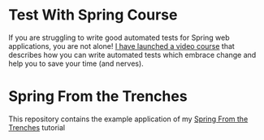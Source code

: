 # Test With Spring Course

If you are struggling to write good automated tests for Spring web applications, you are not alone! [I have launched a video course](https://www.testwithspring.com/?utm_source=github&utm_medium=social&utm_content=spring-from-the-trenches&utm_campaign=test-with-spring-course-presales) that describes how you can write automated tests which embrace change and help you to save your time (and nerves).

# Spring From the Trenches

This repository contains the example application of my [Spring From the Trenches](http://www.petrikainulainen.net/spring-from-the-trenches/) tutorial
